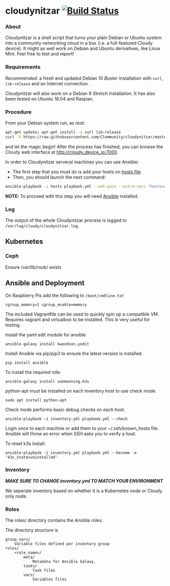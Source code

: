 # cloudynitzar [![Build Status](https://travis-ci.org/Clommunity/cloudynitzar.svg?branch=master)](https://travis-ci.org/Clommunity/cloudynitzar)

### About
Cloudynitzar is a shell script that turns your plain Debian or Ubuntu system into a community networking cloud in a box (i.e. a full-featured Cloudy device). It might as well work on Debian and Ubuntu derivatives, like Linux Mint. Feel free to test and report!

### Requirements
*Recommended*: a fresh and updated Debian 10 *Buster* installation with `curl`, `lsb-release` and an Internet connection.

Cloudynitzar will also work on a Debian 9 *Stretch* installation. It has also been tested on Ubuntu 18.04 and Raspian.

### Procedure
From your Debian system run, as root:

```sh
apt-get update; apt-get install -y curl lsb-release
curl -k https://raw.githubusercontent.com/Clommunity/cloudynitzar/master/cloudynitzar.sh | bash -
```

and let the magic begin! After the process has finished, you can browse the Cloudy web interface at [http://cloudy_device_ip:7000](http://cloudy_device_ip:7000).

In order to Cloudynitzar  serveral machines you can use Ansible:

- The first step that you must do is add your hosts on [hosts file](./hosts)
- Then, you should launch the next command:

```sh
ansible-playbook -i hosts playbook.yml --ask-pass --extra-vars "hosts=cloudy user=your_user_name"
```

**NOTE:** To proceed with this step you will need [Ansible](https://docs.ansible.com/ansible/latest/installation_guide/intro_installation.html) installed.

### Log
The output of the whole Cloudynitzar process is logged to `/var/log/cloudy/cloudynitzar.log`.

## Kubernetes

### Ceph

Ensure /var/lib/rook/ exists

## Ansible and Deployment

On Raspberry Pis add the following to `/boot/cmdline.txt`

`cgroup_memory=1 cgroup_enable=memory`

The included Vagrantfile can be used to quickly spin up a compatible VM. Requires vagrant and virtualbox to be installed. This is very useful for testing.

Install the yaml edit module for ansible

`ansible-galaxy install kwoodson.yedit`

Install Ansible via pip/pip3 to ensure the latest version is installed.

`pip install ansible`

To install the required role:

`ansible-galaxy install xanmanning.k3s`

python-apt must be installed on each inventory host to use check mode

`sudo apt install python-apt`

Check mode performs basic debug checks on each host.

`ansible-playbook -i inventory.yml playbook.yml --check`

Login once to each machine or add them to your ~/.ssh/known_hosts file. Ansible will throw an error when SSH asks you to verify a host.

To reset k3s install:

`ansible-playbook -i inventory.yml playbook.yml --become -e 'k3s_state=uninstalled'`

### Inventory

***MAKE SURE TO CHANGE inventory.yml TO MATCH YOUR ENVIRONMENT***

We seperate inventory based on whether it is a Kubernetes node or Cloudy only node.

### Roles

The roles/ directory contains the Ansible roles.

The directory structure is

```
group_vars/
    Variable files defined per inventory group
roles/
    <role_name>/
        meta/
            Metadata for Ansible Galaxy.
        tasks/
            Task files
        vars/
            Variables files
```
